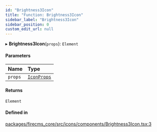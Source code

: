 ```yaml
---
id: "Brightness3Icon"
title: "Function: Brightness3Icon"
sidebar_label: "Brightness3Icon"
sidebar_position: 0
custom_edit_url: null
---
```


▸ **Brightness3Icon**(`props`): `Element`

#### Parameters

| Name | Type |
| :------ | :------ |
| `props` | [`IconProps`](../types/IconProps.md) |

#### Returns

`Element`

#### Defined in

[packages/firecms_core/src/icons/components/Brightness3Icon.tsx:3](https://github.com/FireCMSco/firecms/blob/d45f3739/packages/firecms_core/src/icons/components/Brightness3Icon.tsx#L3)
